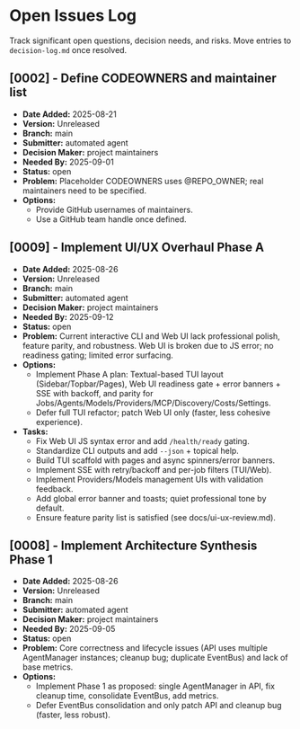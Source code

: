 # Open Issues Log

Track significant open questions, decision needs, and risks. Move entries to `decision-log.md` once resolved.

<!--
Template:
## [ID] - Title
- **Date Added:** YYYY-MM-DD
- **Version:** vX.Y.Z
- **Branch:** https://example.com/branch
- **Submitter:** name
- **Decision Maker:** name
- **Needed By:** YYYY-MM-DD
- **Status:** open
- **Problem:** description
- **Options:**
  - Option A - pros / cons
  - Option B - pros / cons
-->
## [0002] - Define CODEOWNERS and maintainer list
- **Date Added:** 2025-08-21
- **Version:** Unreleased
- **Branch:** main
- **Submitter:** automated agent
- **Decision Maker:** project maintainers
- **Needed By:** 2025-09-01
- **Status:** open
- **Problem:** Placeholder CODEOWNERS uses @REPO_OWNER; real maintainers need to be specified.
- **Options:**
  - Provide GitHub usernames of maintainers.
  - Use a GitHub team handle once defined.

## [0009] - Implement UI/UX Overhaul Phase A
- **Date Added:** 2025-08-26
- **Version:** Unreleased
- **Branch:** main
- **Submitter:** automated agent
- **Decision Maker:** project maintainers
- **Needed By:** 2025-09-12
- **Status:** open
- **Problem:** Current interactive CLI and Web UI lack professional polish, feature parity, and robustness. Web UI is broken due to JS error; no readiness gating; limited error surfacing.
- **Options:**
  - Implement Phase A plan: Textual-based TUI layout (Sidebar/Topbar/Pages), Web UI readiness gate + error banners + SSE with backoff, and parity for Jobs/Agents/Models/Providers/MCP/Discovery/Costs/Settings.
  - Defer full TUI refactor; patch Web UI only (faster, less cohesive experience).
- **Tasks:**
  - Fix Web UI JS syntax error and add `/health/ready` gating.
  - Standardize CLI outputs and add `--json` + topical help.
  - Build TUI scaffold with pages and async spinners/error banners.
  - Implement SSE with retry/backoff and per-job filters (TUI/Web).
  - Implement Providers/Models management UIs with validation feedback.
  - Add global error banner and toasts; quiet professional tone by default.
  - Ensure feature parity list is satisfied (see docs/ui-ux-review.md).

## [0008] - Implement Architecture Synthesis Phase 1
- **Date Added:** 2025-08-26
- **Version:** Unreleased
- **Branch:** main
- **Submitter:** automated agent
- **Decision Maker:** project maintainers
- **Needed By:** 2025-09-05
- **Status:** open
- **Problem:** Core correctness and lifecycle issues (API uses multiple AgentManager instances; cleanup bug; duplicate EventBus) and lack of base metrics.
- **Options:**
  - Implement Phase 1 as proposed: single AgentManager in API, fix cleanup time, consolidate EventBus, add metrics.
  - Defer EventBus consolidation and only patch API and cleanup bug (faster, less robust).
